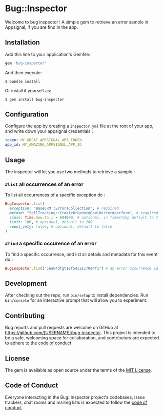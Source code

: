 # Bug::Inspector

Welcome to bug inspector ! A simple gem to retrieve an error sample in Appsignal, if you are find in the app.

## Installation

Add this line to your application's Gemfile:

```ruby
gem 'bug-inspector'
```

And then execute:

    $ bundle install

Or install it yourself as:

    $ gem install bug-inspector

## Configuration

Configure the app by creating a `inspector.yml` file at the root of your app, and write down your appsignal credentials :

```yaml
token: MY_GREAT_APPSIGNAL_API_TOKEN
app_id: MY_AMAZING_APPSIGNAL_APP_ID
```

## Usage

The inspector will let you use two methods to retrieve a sample :

### `#list` all occurrences of an error

To list all occurrences of a specific exception do :
```ruby
BugInspector.list(
  exception: "BaseCRM::ErrorsCollection", # required
  method: "SellTracking::CreateOrUpdateDealWorker#perform", # required
  since: Time.now.to_i - 604800, # optional, in Timestamp default to 7 days ago
  limit: 100, # optional, default to 200
  count_only: false, # optional, default to false
)
```

### `#find` a specific occurence of an error

To find a specific occurrence, and list all details and metadata for this event do :
```ruby
BugInspector.find("5ea04dfgt18f54321c70e4f1") # an error occurrence id, you can retrieve it by listing all occurrences of an error
```

## Development

After checking out the repo, run `bin/setup` to install dependencies. Run `bin/console` for an interactive prompt that will allow you to experiment.

## Contributing

Bug reports and pull requests are welcome on GitHub at https://github.com/[USERNAME]/bug-inspector. This project is intended to be a safe, welcoming space for collaboration, and contributors are expected to adhere to the [code of conduct](https://github.com/williampollet/bug-inspector/blob/master/CODE_OF_CONDUCT.md).


## License

The gem is available as open source under the terms of the [MIT License](https://opensource.org/licenses/MIT).

## Code of Conduct

Everyone interacting in the Bug::Inspector project's codebases, issue trackers, chat rooms and mailing lists is expected to follow the [code of conduct](https://github.com/williampollet/bug-inspector/blob/master/CODE_OF_CONDUCT.md).
